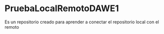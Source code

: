 # PruebaLocalRemotoDAWE1
Es un repositorio creado para aprender a conectar el repositorio local con el remoto
